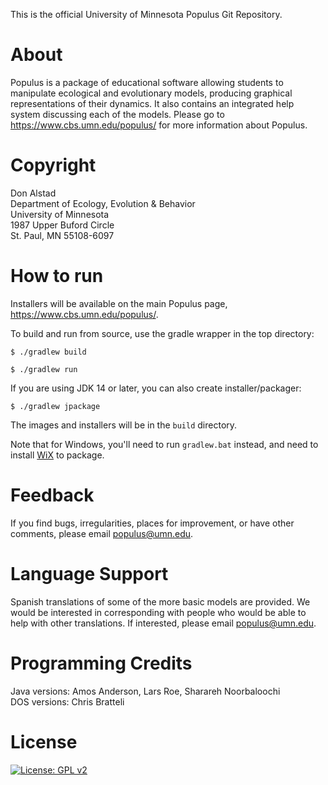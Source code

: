 This is the official University of Minnesota Populus Git Repository.

# About
Populus is a package of educational software allowing students to manipulate ecological and evolutionary models, producing graphical representations of their dynamics.  It also contains an integrated help system discussing each of the models.
Please go to https://www.cbs.umn.edu/populus/ for more information about Populus.

# Copyright
Don Alstad \
Department of Ecology, Evolution & Behavior \
University of Minnesota \
1987 Upper Buford Circle \
St. Paul, MN 55108-6097

# How to run
Installers will be available on the main Populus page, https://www.cbs.umn.edu/populus/.

To build and run from source, use the gradle wrapper in the top directory:

`$ ./gradlew build`

`$ ./gradlew run`

If you are using JDK 14 or later, you can also create installer/packager:

`$ ./gradlew jpackage`

The images and installers will be in the `build` directory.

Note that for Windows, you'll need to run `gradlew.bat` instead, and need to install [WiX](https://wixtoolset.org) to package.

# Feedback
If you find bugs, irregularities, places for improvement, or have other comments, please email populus@umn.edu.

# Language Support
Spanish translations of some of the more basic models are provided. We would be interested in corresponding with people who would be able to help with other translations.  If interested, please email populus@umn.edu.

# Programming Credits 
Java versions: Amos Anderson, Lars Roe, Sharareh Noorbaloochi \
DOS versions: Chris Bratteli

# License
[![License: GPL v2](https://img.shields.io/badge/License-GPL%20v2-blue.svg)](https://www.gnu.org/licenses/old-licenses/gpl-2.0.en.html)

